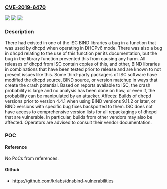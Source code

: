 ### [CVE-2019-6470](https://cve.mitre.org/cgi-bin/cvename.cgi?name=CVE-2019-6470)
![](https://img.shields.io/static/v1?label=Product&message=dhcpd&color=blue)
![](https://img.shields.io/static/v1?label=Version&message=builds%20not%20wholly%20from%20ISC%20source%20%3C%204.4.1%20&color=brightgreen)
![](https://img.shields.io/static/v1?label=Vulnerability&message=A%20use-after-free%20error%20in%20DHCPv6%20processing%20when%20interfacing%20with%20newer%20BIND%20libraries%20leads%20to%20frequent%20crashes&color=brightgreen)

### Description

There had existed in one of the ISC BIND libraries a bug in a function that was used by dhcpd when operating in DHCPv6 mode. There was also a bug in dhcpd relating to the use of this function per its documentation, but the bug in the library function prevented this from causing any harm. All releases of dhcpd from ISC contain copies of this, and other, BIND libraries in combinations that have been tested prior to release and are known to not present issues like this. Some third-party packagers of ISC software have modified the dhcpd source, BIND source, or version matchup in ways that create the crash potential. Based on reports available to ISC, the crash probability is large and no analysis has been done on how, or even if, the probability can be manipulated by an attacker. Affects: Builds of dhcpd versions prior to version 4.4.1 when using BIND versions 9.11.2 or later, or BIND versions with specific bug fixes backported to them. ISC does not have access to comprehensive version lists for all repackagings of dhcpd that are vulnerable. In particular, builds from other vendors may also be affected. Operators are advised to consult their vendor documentation.

### POC

#### Reference
No PoCs from references.

#### Github
- https://github.com/krlabs/dnsbind-vulnerabilities

